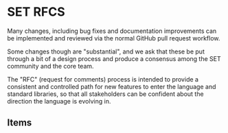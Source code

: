 SET RFCS
========
Many changes, including bug fixes and documentation improvements can be implemented and reviewed via the normal GitHub pull request workflow.

Some changes though are "substantial", and we ask that these be put through a bit of a design process and produce a consensus among the SET community and the core team.

The "RFC" (request for comments) process is intended to provide a consistent and controlled path for new features to enter the language and standard libraries, so that all stakeholders can be confident about the direction the language is evolving in.

Items
-----
